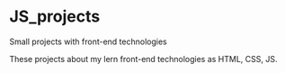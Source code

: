 # JS_projects

Small projects with front-end technologies

These projects about my lern front-end technologies as HTML, CSS, JS.
